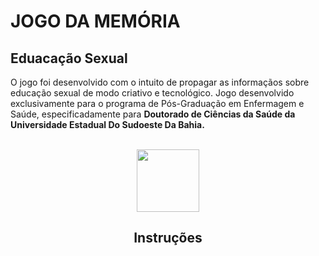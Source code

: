 <h1> JOGO DA MEMÓRIA </h1> 
<h2> Eduacação Sexual </h2>
<p> O jogo foi desenvolvido com o intuito de propagar as informaçãos sobre educação sexual de modo criativo e tecnológico. Jogo desenvolvido exclusivamente para o programa de Pós-Graduação em Enfermagem e Saúde, especificadamente para <strong> Doutorado de Ciências da Saúde da Universidade Estadual Do Sudoeste Da Bahia.</strong> </p>
<div  align="center"> 
  <div style="display: inline_block"><br>
  <img align="center" height="100" width="100" src="https://i.pinimg.com/originals/74/a7/3a/74a73a5eae784e53143ed440531e54c2.jpg">
</div>

  
<h2> Instruções </h2>

